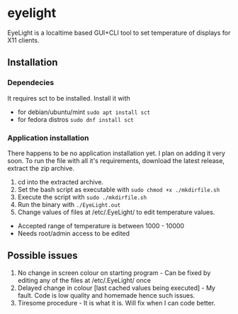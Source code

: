 # eyelight
EyeLight is a localtime based GUI+CLI tool to set temperature of displays for X11 clients.


## Installation

### Dependecies
It requires sct to be installed.
Install it with
* for debian/ubuntu/mint ```sudo apt install sct```
* for fedora distros ```sudo dnf install sct```

### Application installation 
There happens to be no application installation yet. I plan on adding it very soon.
To run the file with all it's requirements, download the latest release, extract the zip archive.
1. cd into the extracted archive.
2. Set the bash script as executable with
```sudo chmod +x ./mkdirfile.sh```
3. Execute the script with
```sudo ./mkdirfile.sh ```
4. Run the binary with
```./EyeLight.out ```
5. Change values of files at /etc/.EyeLight/ to edit temperature values.
* Accepted range of temperature is between 1000 - 10000
* Needs root/admin access to be edited
   
## Possible issues
1. No change in screen colour on starting program - Can be fixed by editing any of the files at /etc/.EyeLight/ once
2. Delayed change in colour [last cached values being executed] - My fault. Code is low quality and homemade hence such issues.
3. Tiresome procedure - It is what it is. Will fix when I can code better.
